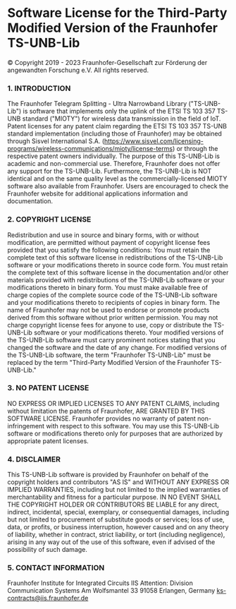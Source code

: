 # Software License for the Third-Party Modified Version of the Fraunhofer TS-UNB-Lib

© Copyright  2019 - 2023 Fraunhofer-Gesellschaft zur Förderung der angewandten
Forschung e.V. All rights reserved.


### 1. INTRODUCTION

The Fraunhofer Telegram Splitting - Ultra Narrowband Library ("TS-UNB-Lib") is software
that implements only the uplink of the ETSI TS 103 357 TS-UNB standard ("MIOTY") for wireless 
data transmission in the field of IoT. Patent licenses for any patent claim regarding the 
ETSI TS 103 357 TS-UNB standard implementation (including those of Fraunhofer) may be 
obtained through Sisvel International S.A. 
(https://www.sisvel.com/licensing-programs/wireless-communications/mioty/license-terms)
or through the respective patent owners individually. The purpose of this TS-UNB-Lib is 
academic and non-commercial use. Therefore, Fraunhofer does not offer any support for the 
TS-UNB-Lib. Furthermore, the TS-UNB-Lib is NOT identical and on the same quality level as 
the commercially-licensed MIOTY software also available from Fraunhofer. Users are encouraged
to check the Fraunhofer website for additional applications information and documentation.


### 2. COPYRIGHT LICENSE

Redistribution and use in source and binary forms, with or without modification, are 
permitted without payment of copyright license fees provided that you satisfy the following 
conditions: You must retain the complete text of this software license in redistributions
of the TS-UNB-Lib software or your modifications thereto in source code form. You must retain 
the complete text of this software license in the documentation and/or other materials provided
with redistributions of the TS-UNB-Lib software or your modifications thereto in binary form.
You must make available free of charge copies of the complete source code of the TS-UNB-Lib 
software and your modifications thereto to recipients of copies in binary form. The name of 
Fraunhofer may not be used to endorse or promote products derived from this software without
prior written permission. You may not charge copyright license fees for anyone to use, copy or
distribute the TS-UNB-Lib software or your modifications thereto. Your modified versions of the
TS-UNB-Lib software must carry prominent notices stating that you changed the software and the
date of any change. For modified versions of the TS-UNB-Lib software, the term 
"Fraunhofer TS-UNB-Lib" must be replaced by the term
"Third-Party Modified Version of the Fraunhofer TS-UNB-Lib."


### 3. NO PATENT LICENSE

NO EXPRESS OR IMPLIED LICENSES TO ANY PATENT CLAIMS, including without limitation the patents 
of Fraunhofer, ARE GRANTED BY THIS SOFTWARE LICENSE. Fraunhofer provides no warranty of patent 
non-infringement with respect to this software. You may use this TS-UNB-Lib software or modifications
thereto only for purposes that are authorized by appropriate patent licenses.


### 4. DISCLAIMER

This TS-UNB-Lib software is provided by Fraunhofer on behalf of the copyright holders and contributors
"AS IS" and WITHOUT ANY EXPRESS OR IMPLIED WARRANTIES, including but not limited to the implied warranties
of merchantability and fitness for a particular purpose. IN NO EVENT SHALL THE COPYRIGHT HOLDER OR
CONTRIBUTORS BE LIABLE for any direct, indirect, incidental, special, exemplary, or consequential damages,
including but not limited to procurement of substitute goods or services; loss of use, data, or profits,
or business interruption, however caused and on any theory of liability, whether in contract, strict
liability, or tort (including negligence), arising in any way out of the use of this software, even if
advised of the possibility of such damage.


### 5. CONTACT INFORMATION

Fraunhofer Institute for Integrated Circuits IIS
Attention: Division Communication Systems
Am Wolfsmantel 33
91058 Erlangen, Germany
ks-contracts@iis.fraunhofer.de


